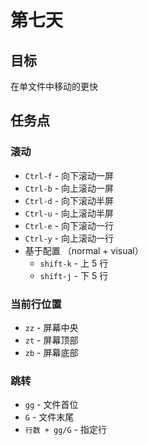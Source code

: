 # 第七天

## 目标

在单文件中移动的更快

## 任务点

### 滚动

- `Ctrl-f` - 向下滚动一屏
- `Ctrl-b` - 向上滚动一屏
- `Ctrl-d` - 向下滚动半屏
- `Ctrl-u` - 向上滚动半屏
- `Ctrl-e` - 向下滚动一行
- `Ctrl-y` - 向上滚动一行
- 基于配置 （normal + visual）
  - `shift-k` - 上 5 行
  - `shift-j` - 下 5 行

### 当前行位置

- `zz` - 屏幕中央
- `zt` - 屏幕顶部
- `zb` - 屏幕底部

### 跳转

- `gg` - 文件首位
- `G` - 文件末尾
- `行数 + gg/G` - 指定行
 